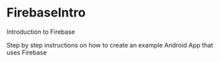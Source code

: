 # FirebaseIntro
Introduction to Firebase

Step by step instructions on how to create an example Android App that uses Firebase
